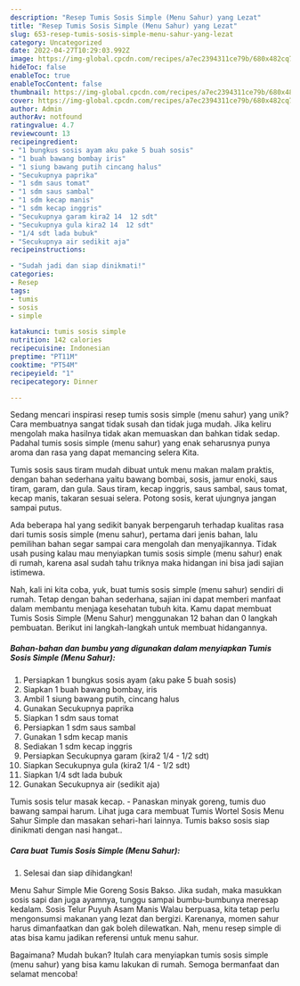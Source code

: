 ```yaml
---
description: "Resep Tumis Sosis Simple (Menu Sahur) yang Lezat"
title: "Resep Tumis Sosis Simple (Menu Sahur) yang Lezat"
slug: 653-resep-tumis-sosis-simple-menu-sahur-yang-lezat
category: Uncategorized
date: 2022-04-27T10:29:03.992Z
image: https://img-global.cpcdn.com/recipes/a7ec2394311ce79b/680x482cq70/tumis-sosis-simple-menu-sahur-foto-resep-utama.jpg
hideToc: false
enableToc: true
enableTocContent: false
thumbnail: https://img-global.cpcdn.com/recipes/a7ec2394311ce79b/680x482cq70/tumis-sosis-simple-menu-sahur-foto-resep-utama.jpg
cover: https://img-global.cpcdn.com/recipes/a7ec2394311ce79b/680x482cq70/tumis-sosis-simple-menu-sahur-foto-resep-utama.jpg
author: Admin
authorAv: notfound
ratingvalue: 4.7
reviewcount: 13
recipeingredient:
- "1 bungkus sosis ayam aku pake 5 buah sosis"
- "1 buah bawang bombay iris"
- "1 siung bawang putih cincang halus"
- "Secukupnya paprika"
- "1 sdm saus tomat"
- "1 sdm saus sambal"
- "1 sdm kecap manis"
- "1 sdm kecap inggris"
- "Secukupnya garam kira2 14  12 sdt"
- "Secukupnya gula kira2 14  12 sdt"
- "1/4 sdt lada bubuk"
- "Secukupnya air sedikit aja"
recipeinstructions:

- "Sudah jadi dan siap dinikmati!"
categories:
- Resep
tags:
- tumis
- sosis
- simple

katakunci: tumis sosis simple 
nutrition: 142 calories
recipecuisine: Indonesian
preptime: "PT11M"
cooktime: "PT54M"
recipeyield: "1"
recipecategory: Dinner

---
```





Sedang mencari inspirasi resep tumis sosis simple (menu sahur) yang unik? Cara membuatnya sangat tidak susah dan tidak juga mudah. Jika keliru mengolah maka hasilnya tidak akan memuaskan dan bahkan tidak sedap. Padahal tumis sosis simple (menu sahur) yang enak seharusnya punya aroma dan rasa yang dapat memancing selera Kita.





Tumis sosis saus tiram mudah dibuat untuk menu makan malam praktis, dengan bahan sederhana yaitu bawang bombai, sosis, jamur enoki, saus tiram, garam, dan gula. Saus tiram, kecap inggris, saus sambal, saus tomat, kecap manis, takaran sesuai selera. Potong sosis, kerat ujungnya jangan sampai putus.

Ada beberapa hal yang sedikit banyak berpengaruh terhadap kualitas rasa dari tumis sosis simple (menu sahur), pertama dari jenis bahan, lalu pemilihan bahan segar sampai cara mengolah dan menyajikannya. Tidak usah pusing kalau mau menyiapkan tumis sosis simple (menu sahur) enak di rumah, karena asal sudah tahu triknya maka hidangan ini bisa jadi sajian istimewa.






Nah, kali ini kita coba, yuk, buat tumis sosis simple (menu sahur) sendiri di rumah. Tetap dengan bahan sederhana, sajian ini dapat memberi manfaat dalam membantu menjaga kesehatan tubuh kita. Kamu dapat membuat Tumis Sosis Simple (Menu Sahur) menggunakan 12 bahan dan 0 langkah pembuatan. Berikut ini langkah-langkah untuk membuat hidangannya.

<!--inarticleads1-->

##### Bahan-bahan dan bumbu yang digunakan dalam menyiapkan Tumis Sosis Simple (Menu Sahur):

1. Persiapkan 1 bungkus sosis ayam (aku pake 5 buah sosis)
1. Siapkan 1 buah bawang bombay, iris
1. Ambil 1 siung bawang putih, cincang halus
1. Gunakan Secukupnya paprika
1. Siapkan 1 sdm saus tomat
1. Persiapkan 1 sdm saus sambal
1. Gunakan 1 sdm kecap manis
1. Sediakan 1 sdm kecap inggris
1. Persiapkan Secukupnya garam (kira2 1/4 - 1/2 sdt)
1. Siapkan Secukupnya gula (kira2 1/4 - 1/2 sdt)
1. Siapkan 1/4 sdt lada bubuk
1. Gunakan Secukupnya air (sedikit aja)


Tumis sosis telur masak kecap. - Panaskan minyak goreng, tumis duo bawang sampai harum. Lihat juga cara membuat Tumis Wortel Sosis Menu Sahur Simple dan masakan sehari-hari lainnya. Tumis bakso sosis siap dinikmati dengan nasi hangat.. 

<!--inarticleads2-->

##### Cara buat Tumis Sosis Simple (Menu Sahur):


1. Selesai dan siap dihidangkan!

Menu Sahur Simple Mie Goreng Sosis Bakso. Jika sudah, maka masukkan sosis sapi dan juga ayamnya, tunggu sampai bumbu-bumbunya meresap kedalam. Sosis Telur Puyuh Asam Manis Walau berpuasa, kita tetap perlu mengonsumsi makanan yang lezat dan bergizi. Karenanya, momen sahur harus dimanfaatkan dan gak boleh dilewatkan. Nah, menu resep simple di atas bisa kamu jadikan referensi untuk menu sahur. 

Bagaimana? Mudah bukan? Itulah cara menyiapkan tumis sosis simple (menu sahur) yang bisa kamu lakukan di rumah. Semoga bermanfaat dan selamat mencoba!
